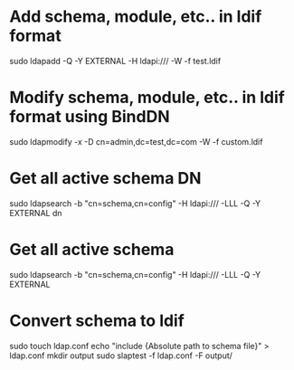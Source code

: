 # Add schema, module, etc.. in ldif format
sudo ldapadd -Q -Y EXTERNAL -H ldapi:/// -W -f test.ldif

# Modify schema, module, etc.. in ldif format using BindDN
sudo  ldapmodify -x -D cn=admin,dc=test,dc=com -W -f custom.ldif

# Get all active schema DN
sudo ldapsearch -b "cn=schema,cn=config" -H ldapi:/// -LLL -Q -Y EXTERNAL dn

# Get all active schema
sudo ldapsearch -b "cn=schema,cn=config" -H ldapi:/// -LLL -Q -Y EXTERNAL

# Convert schema to ldif
sudo touch ldap.conf
echo "include {Absolute path to schema file}" > ldap.conf
mkdir output
sudo slaptest -f ldap.conf -F output/